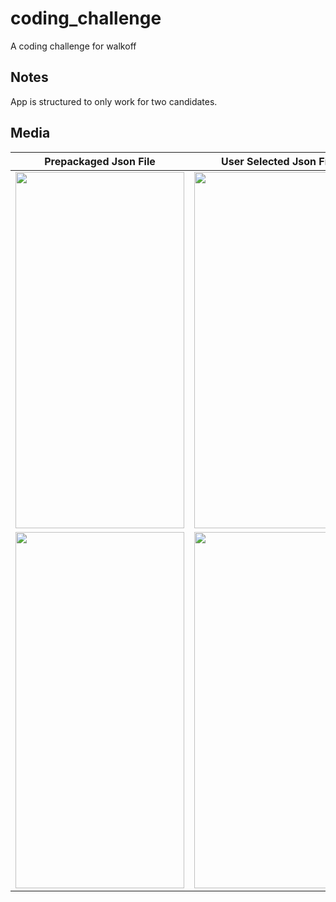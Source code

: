 # coding_challenge

A coding challenge for walkoff

## Notes

App is structured to only work for two candidates.

## Media

| Prepackaged Json File      | User Selected Json File       |
| -------------- | -------------- |
| <img src="https://i.imgur.com/NVDGFbO.png" width="270" height="570" /> | <img src="https://i.imgur.com/pz8vFlC.png" width="270" height="570" />    |
| <img src="https://i.imgur.com/ArzZyzT.png" width="270" height="570" /> | <img src="https://i.imgur.com/8AWAaIk.png" width="270" height="570" /> |
